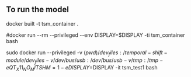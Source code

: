 ## To run the model

docker built -t tsm_container .

#docker run --rm --privileged --env DISPLAY=$DISPLAY -ti tsm_container bash

sudo docker run --privileged -v $(pwd)/dev_files:/temporal-shift-module/dev_files -v /dev/bus/usb:/dev/bus/usb -v /tmp:/tmp -e QT_X11_NO_MITSHM=1 -e DISPLAY=$DISPLAY -it tsm_test1 bash

